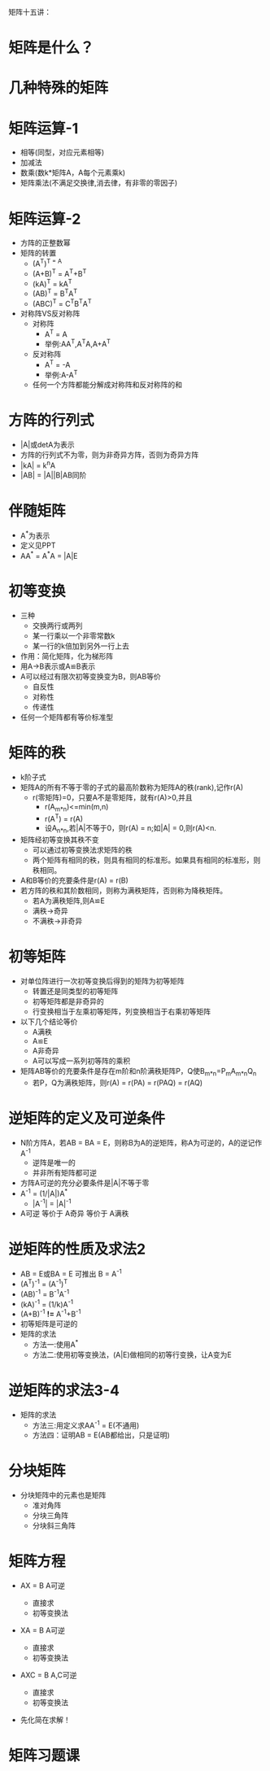 矩阵十五讲：
# 矩阵是什么？

# 几种特殊的矩阵

# 矩阵运算-1
* 相等(同型，对应元素相等)
* 加减法
* 数乘(数k*矩阵A，A每个元素乘k)
* 矩阵乘法(不满足交换律,消去律，有非零的零因子)

# 矩阵运算-2
* 方阵的正整数幂
* 矩阵的转置
	* (A<sup>T</sup>)<sup>T = A
	* (A+B)<sup>T</sup> = A<sup>T</sup>+B<sup>T</sup>
	* (kA)<sup>T</sup> = kA<sup>T</sup>
	* (AB)<sup>T</sup> = B<sup>T</sup>A<sup>T</sup>
	* (ABC)<sup>T</sup> = C<sup>T</sup>B<sup>T</sup>A<sup>T</sup>
* 对称阵VS反对称阵
	* 对称阵 
		* A<sup>T</sup> = A
		* 举例:AA<sup>T</sup>,A<sup>T</sup>A,A+A<sup>T</sup>
	* 反对称阵
		* A<sup>T</sup> = -A
		* 举例:A-A<sup>T</sup>
	* 任何一个方阵都能分解成对称阵和反对称阵的和

# 方阵的行列式
* |A|或detA为表示
* 方阵的行列式不为零，则为非奇异方阵，否则为奇异方阵
* |kA| = k<sup>n</sup>A
* |AB| = |A||B|AB同阶

# 伴随矩阵
* A<sup>\*</sup>为表示
* 定义见PPT
* AA<sup>\*</sup> = A<sup>\*</sup>A = |A|E

# 初等变换
* 三种
	* 交换两行或两列
	* 某一行乘以一个非零常数k
	* 某一行的k倍加到另外一行上去
* 作用：简化矩阵，化为梯形阵
* 用A->B表示或A≌B表示
* A可以经过有限次初等变换变为B，则AB等价
	* 自反性
	* 对称性
	* 传递性
* 任何一个矩阵都有等价标准型

# 矩阵的秩
* k阶子式
* 矩阵A的所有不等于零的子式的最高阶数称为矩阵A的秩(rank),记作r(A)
	* r(零矩阵)=0，只要A不是零矩阵，就有r(A)>0,并且
		* r(A<sub>m*n</sub>)<=min(m,n)
		* r(A<sup>T</sup>) = r(A)
		* 设A<sub>n*n</sub>,若|A|不等于0，则r(A) = n;如|A| = 0,则r(A)<n.
* 矩阵经初等变换其秩不变
	* 可以通过初等变换法求矩阵的秩
	* 两个矩阵有相同的秩，则具有相同的标准形。如果具有相同的标准形，则秩相同。
* A和B等价的充要条件是r(A) = r(B)
* 若方阵的秩和其阶数相同，则称为满秩矩阵，否则称为降秩矩阵。
	* 若A为满秩矩阵,则A≌E
	* 满秩->奇异
	* 不满秩->非奇异

# 初等矩阵
* 对单位阵进行一次初等变换后得到的矩阵为初等矩阵
	* 转置还是同类型的初等矩阵
	* 初等矩阵都是非奇异的
	* 行变换相当于左乘初等矩阵，列变换相当于右乘初等矩阵
* 以下几个结论等价
	* A满秩
	* A≌E
	* A非奇异
	* A可以写成一系列初等阵的乘积
* 矩阵AB等价的充要条件是存在m阶和n阶满秩矩阵P，Q使B<sub>m\*n</sub>=P<sub>m</sub>A<sub>m\*n</sub>Q<sub>n</sub>
	* 若P，Q为满秩矩阵，则r(A) = r(PA) = r(PAQ) = r(AQ)

# 逆矩阵的定义及可逆条件
* N阶方阵A，若AB = BA = E，则称B为A的逆矩阵，称A为可逆的，A的逆记作A<sup>-1</sup>
	* 逆阵是唯一的
	* 并非所有矩阵都可逆
* 方阵A可逆的充分必要条件是|A|不等于零
* A<sup>-1</sup> = (1/|A|)A<sup>\*</sup>
	* |A<sup>-1</sup>| = |A|<sup>-1</sup>
* A可逆 等价于 A奇异 等价于 A满秩


# 逆矩阵的性质及求法2
* AB = E或BA = E 可推出 B = A<sup>-1</sup>
* (A<sup>T</sup>)<sup>-1</sup> = (A<sup>-1</sup>)<sup>T</sup>
* (AB)<sup>-1</sup> = B<sup>-1</sup>A<sup>-1</sup>
* (kA)<sup>-1</sup> = (1/k)A<sup>-1</sup>
* (A+B)<sup>-1</sup> **!=** A<sup>-1</sup>+B<sup>-1</sup>
* 初等矩阵是可逆的
* 矩阵的求法
	* 方法一:使用A<sup>\*</sup>
	* 方法二:使用初等变换法，(A|E)做相同的初等行变换，让A变为E

# 逆矩阵的求法3-4
* 矩阵的求法
	* 方法三:用定义求AA<sup>-1</sup> = E(不通用)
	* 方法四：证明AB = E(AB都给出，只是证明)

# 分块矩阵
* 分块矩阵中的元素也是矩阵
	* 准对角阵
	* 分块三角阵
	* 分块斜三角阵
	
# 矩阵方程
* AX = B A可逆
	* 直接求
	* 初等变换法
* XA = B A可逆
  * 直接求
  * 初等变换法
* AXC = B A,C可逆
  * 直接求
  * 初等变换法

* 先化简在求解！

# 矩阵习题课
